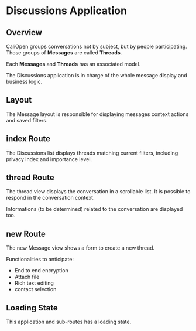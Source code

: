 Discussions Application
====================

## Overview

CaliOpen groups conversations not by subject, but by people participating. Those
groups of **Messages** are called **Threads**.

Each **Messages** and **Threads** has an associated model.

The Discussions application is in charge of the whole message display and business
logic.

## Layout

The Message layout is responsible for displaying messages context actions and
saved filters.

## index Route

The Discussions list displays threads matching current filters, including privacy
index and importance level.

## thread Route

The thread view displays the conversation in a scrollable list.
It is possible to respond in the conversation context.

Informations (to be determined) related to the conversation are displayed too.

## new Route

The new Message view shows a form to create a new thread.

Functionalities to anticipate:

* End to end encryption
* Attach file
* Rich text editing
* contact selection

## Loading State

This application and sub-routes has a loading state.
